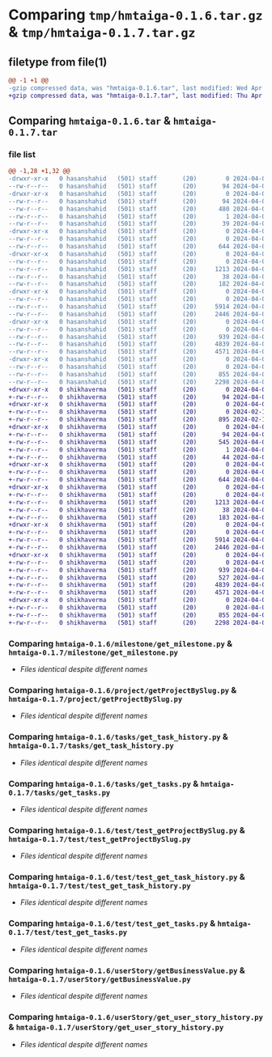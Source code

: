 # Comparing `tmp/hmtaiga-0.1.6.tar.gz` & `tmp/hmtaiga-0.1.7.tar.gz`

## filetype from file(1)

```diff
@@ -1 +1 @@
-gzip compressed data, was "hmtaiga-0.1.6.tar", last modified: Wed Apr  3 03:47:56 2024, max compression
+gzip compressed data, was "hmtaiga-0.1.7.tar", last modified: Thu Apr  4 02:47:15 2024, max compression
```

## Comparing `hmtaiga-0.1.6.tar` & `hmtaiga-0.1.7.tar`

### file list

```diff
@@ -1,28 +1,32 @@
-drwxr-xr-x   0 hasanshahid   (501) staff       (20)        0 2024-04-03 03:47:56.432887 hmtaiga-0.1.6/
--rw-r--r--   0 hasanshahid   (501) staff       (20)       94 2024-04-03 03:47:56.432541 hmtaiga-0.1.6/PKG-INFO
-drwxr-xr-x   0 hasanshahid   (501) staff       (20)        0 2024-04-03 03:47:56.432008 hmtaiga-0.1.6/hmtaiga.egg-info/
--rw-r--r--   0 hasanshahid   (501) staff       (20)       94 2024-04-03 03:47:56.000000 hmtaiga-0.1.6/hmtaiga.egg-info/PKG-INFO
--rw-r--r--   0 hasanshahid   (501) staff       (20)      480 2024-04-03 03:47:56.000000 hmtaiga-0.1.6/hmtaiga.egg-info/SOURCES.txt
--rw-r--r--   0 hasanshahid   (501) staff       (20)        1 2024-04-03 03:47:56.000000 hmtaiga-0.1.6/hmtaiga.egg-info/dependency_links.txt
--rw-r--r--   0 hasanshahid   (501) staff       (20)       39 2024-04-03 03:47:56.000000 hmtaiga-0.1.6/hmtaiga.egg-info/top_level.txt
-drwxr-xr-x   0 hasanshahid   (501) staff       (20)        0 2024-04-03 03:47:56.426405 hmtaiga-0.1.6/milestone/
--rw-r--r--   0 hasanshahid   (501) staff       (20)        0 2024-04-03 03:47:11.000000 hmtaiga-0.1.6/milestone/__init__.py
--rw-r--r--   0 hasanshahid   (501) staff       (20)      644 2024-04-03 03:28:25.000000 hmtaiga-0.1.6/milestone/get_milestone.py
-drwxr-xr-x   0 hasanshahid   (501) staff       (20)        0 2024-04-03 03:47:56.427968 hmtaiga-0.1.6/project/
--rw-r--r--   0 hasanshahid   (501) staff       (20)        0 2024-04-03 03:47:03.000000 hmtaiga-0.1.6/project/__init__.py
--rw-r--r--   0 hasanshahid   (501) staff       (20)     1213 2024-04-03 03:23:28.000000 hmtaiga-0.1.6/project/getProjectBySlug.py
--rw-r--r--   0 hasanshahid   (501) staff       (20)       38 2024-04-03 03:47:56.433122 hmtaiga-0.1.6/setup.cfg
--rw-r--r--   0 hasanshahid   (501) staff       (20)      182 2024-04-03 03:47:47.000000 hmtaiga-0.1.6/setup.py
-drwxr-xr-x   0 hasanshahid   (501) staff       (20)        0 2024-04-03 03:47:56.429947 hmtaiga-0.1.6/tasks/
--rw-r--r--   0 hasanshahid   (501) staff       (20)        0 2024-04-03 03:23:28.000000 hmtaiga-0.1.6/tasks/__init__.py
--rw-r--r--   0 hasanshahid   (501) staff       (20)     5914 2024-04-03 03:23:28.000000 hmtaiga-0.1.6/tasks/get_task_history.py
--rw-r--r--   0 hasanshahid   (501) staff       (20)     2446 2024-04-03 03:23:28.000000 hmtaiga-0.1.6/tasks/get_tasks.py
-drwxr-xr-x   0 hasanshahid   (501) staff       (20)        0 2024-04-03 03:47:56.430935 hmtaiga-0.1.6/test/
--rw-r--r--   0 hasanshahid   (501) staff       (20)        0 2024-04-03 03:23:28.000000 hmtaiga-0.1.6/test/__init__.py
--rw-r--r--   0 hasanshahid   (501) staff       (20)      939 2024-04-03 03:23:28.000000 hmtaiga-0.1.6/test/test_getProjectBySlug.py
--rw-r--r--   0 hasanshahid   (501) staff       (20)     4839 2024-04-03 03:23:28.000000 hmtaiga-0.1.6/test/test_get_task_history.py
--rw-r--r--   0 hasanshahid   (501) staff       (20)     4571 2024-04-03 03:23:28.000000 hmtaiga-0.1.6/test/test_get_tasks.py
-drwxr-xr-x   0 hasanshahid   (501) staff       (20)        0 2024-04-03 03:47:56.431542 hmtaiga-0.1.6/userStory/
--rw-r--r--   0 hasanshahid   (501) staff       (20)        0 2024-04-03 03:46:48.000000 hmtaiga-0.1.6/userStory/__init__.py
--rw-r--r--   0 hasanshahid   (501) staff       (20)      855 2024-04-03 03:23:28.000000 hmtaiga-0.1.6/userStory/getBusinessValue.py
--rw-r--r--   0 hasanshahid   (501) staff       (20)     2298 2024-04-03 03:23:28.000000 hmtaiga-0.1.6/userStory/get_user_story_history.py
+drwxr-xr-x   0 shikhaverma   (501) staff       (20)        0 2024-04-04 02:47:15.865828 hmtaiga-0.1.7/
+-rw-r--r--   0 shikhaverma   (501) staff       (20)       94 2024-04-04 02:47:15.865640 hmtaiga-0.1.7/PKG-INFO
+drwxr-xr-x   0 shikhaverma   (501) staff       (20)        0 2024-04-04 02:47:15.862555 hmtaiga-0.1.7/auth/
+-rw-r--r--   0 shikhaverma   (501) staff       (20)        0 2024-02-12 04:15:32.000000 hmtaiga-0.1.7/auth/__init__.py
+-rw-r--r--   0 shikhaverma   (501) staff       (20)      895 2024-02-12 04:15:32.000000 hmtaiga-0.1.7/auth/authenticate.py
+drwxr-xr-x   0 shikhaverma   (501) staff       (20)        0 2024-04-04 02:47:15.865482 hmtaiga-0.1.7/hmtaiga.egg-info/
+-rw-r--r--   0 shikhaverma   (501) staff       (20)       94 2024-04-04 02:47:15.000000 hmtaiga-0.1.7/hmtaiga.egg-info/PKG-INFO
+-rw-r--r--   0 shikhaverma   (501) staff       (20)      545 2024-04-04 02:47:15.000000 hmtaiga-0.1.7/hmtaiga.egg-info/SOURCES.txt
+-rw-r--r--   0 shikhaverma   (501) staff       (20)        1 2024-04-04 02:47:15.000000 hmtaiga-0.1.7/hmtaiga.egg-info/dependency_links.txt
+-rw-r--r--   0 shikhaverma   (501) staff       (20)       44 2024-04-04 02:47:15.000000 hmtaiga-0.1.7/hmtaiga.egg-info/top_level.txt
+drwxr-xr-x   0 shikhaverma   (501) staff       (20)        0 2024-04-04 02:47:15.863420 hmtaiga-0.1.7/milestone/
+-rw-r--r--   0 shikhaverma   (501) staff       (20)        0 2024-04-04 02:41:58.000000 hmtaiga-0.1.7/milestone/__init__.py
+-rw-r--r--   0 shikhaverma   (501) staff       (20)      644 2024-04-04 02:41:58.000000 hmtaiga-0.1.7/milestone/get_milestone.py
+drwxr-xr-x   0 shikhaverma   (501) staff       (20)        0 2024-04-04 02:47:15.863834 hmtaiga-0.1.7/project/
+-rw-r--r--   0 shikhaverma   (501) staff       (20)        0 2024-04-04 02:41:58.000000 hmtaiga-0.1.7/project/__init__.py
+-rw-r--r--   0 shikhaverma   (501) staff       (20)     1213 2024-04-04 02:41:58.000000 hmtaiga-0.1.7/project/getProjectBySlug.py
+-rw-r--r--   0 shikhaverma   (501) staff       (20)       38 2024-04-04 02:47:15.865857 hmtaiga-0.1.7/setup.cfg
+-rw-r--r--   0 shikhaverma   (501) staff       (20)      183 2024-04-04 02:43:05.000000 hmtaiga-0.1.7/setup.py
+drwxr-xr-x   0 shikhaverma   (501) staff       (20)        0 2024-04-04 02:47:15.864269 hmtaiga-0.1.7/tasks/
+-rw-r--r--   0 shikhaverma   (501) staff       (20)        0 2024-04-04 02:41:58.000000 hmtaiga-0.1.7/tasks/__init__.py
+-rw-r--r--   0 shikhaverma   (501) staff       (20)     5914 2024-04-04 02:41:58.000000 hmtaiga-0.1.7/tasks/get_task_history.py
+-rw-r--r--   0 shikhaverma   (501) staff       (20)     2446 2024-04-04 02:41:58.000000 hmtaiga-0.1.7/tasks/get_tasks.py
+drwxr-xr-x   0 shikhaverma   (501) staff       (20)        0 2024-04-04 02:47:15.864902 hmtaiga-0.1.7/test/
+-rw-r--r--   0 shikhaverma   (501) staff       (20)        0 2024-04-04 02:41:58.000000 hmtaiga-0.1.7/test/__init__.py
+-rw-r--r--   0 shikhaverma   (501) staff       (20)      939 2024-04-04 02:41:58.000000 hmtaiga-0.1.7/test/test_getProjectBySlug.py
+-rw-r--r--   0 shikhaverma   (501) staff       (20)      527 2024-04-04 02:41:58.000000 hmtaiga-0.1.7/test/test_get_milestone.py
+-rw-r--r--   0 shikhaverma   (501) staff       (20)     4839 2024-04-04 02:41:58.000000 hmtaiga-0.1.7/test/test_get_task_history.py
+-rw-r--r--   0 shikhaverma   (501) staff       (20)     4571 2024-04-04 02:41:58.000000 hmtaiga-0.1.7/test/test_get_tasks.py
+drwxr-xr-x   0 shikhaverma   (501) staff       (20)        0 2024-04-04 02:47:15.865268 hmtaiga-0.1.7/userStory/
+-rw-r--r--   0 shikhaverma   (501) staff       (20)        0 2024-04-04 02:41:58.000000 hmtaiga-0.1.7/userStory/__init__.py
+-rw-r--r--   0 shikhaverma   (501) staff       (20)      855 2024-04-04 02:41:58.000000 hmtaiga-0.1.7/userStory/getBusinessValue.py
+-rw-r--r--   0 shikhaverma   (501) staff       (20)     2298 2024-04-04 02:41:58.000000 hmtaiga-0.1.7/userStory/get_user_story_history.py
```

### Comparing `hmtaiga-0.1.6/milestone/get_milestone.py` & `hmtaiga-0.1.7/milestone/get_milestone.py`

 * *Files identical despite different names*

### Comparing `hmtaiga-0.1.6/project/getProjectBySlug.py` & `hmtaiga-0.1.7/project/getProjectBySlug.py`

 * *Files identical despite different names*

### Comparing `hmtaiga-0.1.6/tasks/get_task_history.py` & `hmtaiga-0.1.7/tasks/get_task_history.py`

 * *Files identical despite different names*

### Comparing `hmtaiga-0.1.6/tasks/get_tasks.py` & `hmtaiga-0.1.7/tasks/get_tasks.py`

 * *Files identical despite different names*

### Comparing `hmtaiga-0.1.6/test/test_getProjectBySlug.py` & `hmtaiga-0.1.7/test/test_getProjectBySlug.py`

 * *Files identical despite different names*

### Comparing `hmtaiga-0.1.6/test/test_get_task_history.py` & `hmtaiga-0.1.7/test/test_get_task_history.py`

 * *Files identical despite different names*

### Comparing `hmtaiga-0.1.6/test/test_get_tasks.py` & `hmtaiga-0.1.7/test/test_get_tasks.py`

 * *Files identical despite different names*

### Comparing `hmtaiga-0.1.6/userStory/getBusinessValue.py` & `hmtaiga-0.1.7/userStory/getBusinessValue.py`

 * *Files identical despite different names*

### Comparing `hmtaiga-0.1.6/userStory/get_user_story_history.py` & `hmtaiga-0.1.7/userStory/get_user_story_history.py`

 * *Files identical despite different names*


